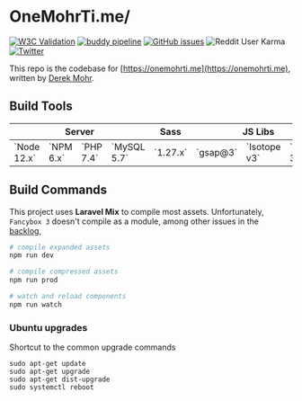 # OneMohrTi.me/

[![W3C Validation](https://img.shields.io/w3c-validation/html?targetUrl=https%3A%2F%2Fonemohrti.me)](https://validator.w3.org/)
[![buddy pipeline](https://app.buddy.works/onemohrtime/onemohrtime/pipelines/pipeline/231049/badge.svg?token=87fbddf4764a79d8087606f27acba051a5f8777676ebcfd6ebb9563158502a61 "buddy pipeline")](https://buddy.works/)
[![GitHub issues](https://img.shields.io/github/issues/onemohrtime/onemohrtime-theme)](https://github.com/OneMohrTime/onemohrtime-theme/issues)
![Reddit User Karma](https://img.shields.io/reddit/user-karma/combined/onemohrtime?label=karma)
[![Twitter](https://img.shields.io/twitter/url?style=social&url=https%3A%2F%2Ftwitter.com%2Fonemohrtime)](https://twitter.com/intent/tweet?text=Check+out+these+interactions:&url=https%3A%2F%2Fgithub.com%2FOneMohrTime%2Fonemohrtime-theme)

This repo is the codebase for [https://onemohrti.me](https://onemohrti.me), written by [Derek Mohr](https://instagram.com/onemohrtimedesign).

## Build Tools

<table>
	<thead>
		<tr>
			<th colspan="4">Server</th>
			<th>Sass</th>
			<th colspan="3">JS Libs</th>
		</tr>
	</thead>
	<tbody>
		<tr>
			<td>`Node 12.x`</td>
			<td>`NPM 6.x`</td>
			<td>`PHP 7.4`</td>
			<td>`MySQL 5.7`</td>
			<td>`1.27.x`</td>
			<td>`gsap@3`</td>
			<td>`Isotope v3`</td>
			<td>`jQuery 3`</td>
		</tr>
	</tbody>
</table>

## Build Commands

This project uses **Laravel Mix** to compile most assets. Unfortunately, `Fancybox 3` doesn't compile as a module, among other issues in the [backlog](./issues),

```zsh
# compile expanded assets
npm run dev

# compile compressed assets
npm run prod

# watch and reload components
npm run watch
```

### Ubuntu upgrades

Shortcut to the common upgrade commands

```apache2
sudo apt-get update
sudo apt-get upgrade
sudo apt-get dist-upgrade
sudo systemctl reboot
```
